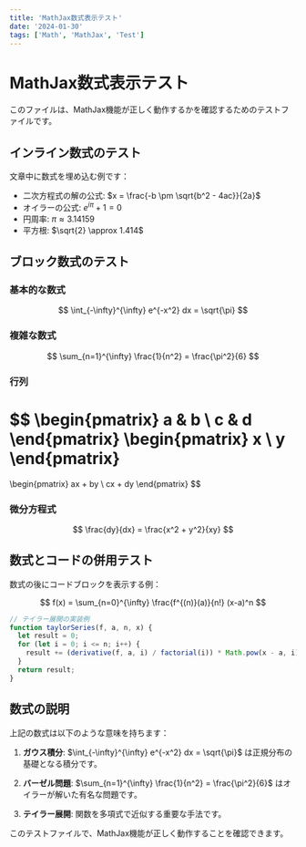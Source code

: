 ```yaml
---
title: 'MathJax数式表示テスト'
date: '2024-01-30'
tags: ['Math', 'MathJax', 'Test']
---
```


# MathJax数式表示テスト

このファイルは、MathJax機能が正しく動作するかを確認するためのテストファイルです。

## インライン数式のテスト

文章中に数式を埋め込む例です：

- 二次方程式の解の公式: $x = \frac{-b \pm \sqrt{b^2 - 4ac}}{2a}$
- オイラーの公式: $e^{i\pi} + 1 = 0$
- 円周率: $\pi \approx 3.14159$
- 平方根: $\sqrt{2} \approx 1.414$

## ブロック数式のテスト

### 基本的な数式

$$
\int_{-\infty}^{\infty} e^{-x^2} dx = \sqrt{\pi}
$$

### 複雑な数式

$$
\sum_{n=1}^{\infty} \frac{1}{n^2} = \frac{\pi^2}{6}
$$

### 行列

$$
\begin{pmatrix}
a & b \\
c & d
\end{pmatrix}
\begin{pmatrix}
x \\
y
\end{pmatrix}
=
\begin{pmatrix}
ax + by \\
cx + dy
\end{pmatrix}
$$

### 微分方程式

$$
\frac{dy}{dx} = \frac{x^2 + y^2}{xy}
$$

## 数式とコードの併用テスト

数式の後にコードブロックを表示する例：

$$
f(x) = \sum_{n=0}^{\infty} \frac{f^{(n)}(a)}{n!} (x-a)^n
$$

```javascript
// テイラー展開の実装例
function taylorSeries(f, a, n, x) {
  let result = 0;
  for (let i = 0; i <= n; i++) {
    result += (derivative(f, a, i) / factorial(i)) * Math.pow(x - a, i);
  }
  return result;
}
```

## 数式の説明

上記の数式は以下のような意味を持ちます：

1. **ガウス積分**: $\int_{-\infty}^{\infty} e^{-x^2} dx = \sqrt{\pi}$ は正規分布の基礎となる積分です。

2. **バーゼル問題**: $\sum_{n=1}^{\infty} \frac{1}{n^2} = \frac{\pi^2}{6}$ はオイラーが解いた有名な問題です。

3. **テイラー展開**: 関数を多項式で近似する重要な手法です。

このテストファイルで、MathJax機能が正しく動作することを確認できます。 
